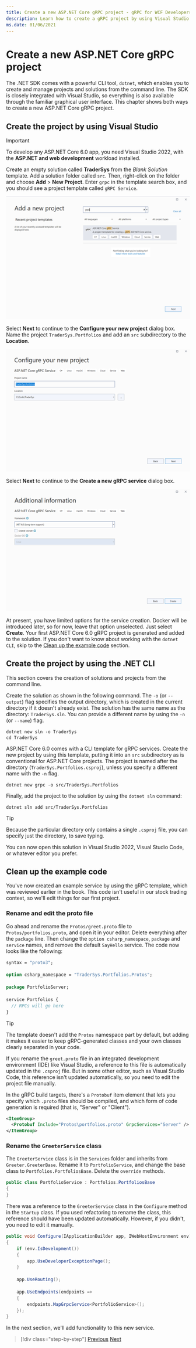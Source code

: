 ```yaml
---
title: Create a new ASP.NET Core gRPC project - gRPC for WCF Developers
description: Learn how to create a gRPC project by using Visual Studio or the command line.
ms.date: 01/06/2021
---
```


# Create a new ASP.NET Core gRPC project

The .NET SDK comes with a powerful CLI tool, `dotnet`, which enables you to create and manage projects and solutions from the command line. The SDK is closely integrated with Visual Studio, so everything is also available through the familiar graphical user interface. This chapter shows both ways to create a new ASP.NET Core gRPC project.

## Create the project by using Visual Studio

> [!IMPORTANT]
> To develop any ASP.NET Core 6.0 app, you need Visual Studio 2022, with the **ASP.NET and web development** workload installed.

Create an empty solution called **TraderSys** from the *Blank Solution* template. Add a solution folder called `src`. Then, right-click on the folder and choose **Add** > **New Project**. Enter `grpc` in the template search box, and you should see a project template called `gRPC Service`.

![Screenshot of Add a new project dialog box](media/create-project/new-grpc-project.png)

Select **Next** to continue to the **Configure your new project** dialog box. Name the project `TraderSys.Portfolios` and add an `src` subdirectory to the **Location**.

![Screenshot of Configure your new project dialog box](media/create-project/configure-project.png)

Select **Next** to continue to the **Create a new gRPC service** dialog box.

![Screenshot of Create a new gRPC service dialog box](media/create-project/create-new-grpc-service-v2.png)

At present, you have limited options for the service creation. Docker will be introduced later, so for now, leave that option unselected. Just select **Create**. Your first ASP.NET Core 6.0 gRPC project is generated and added to the solution. If you don't want to know about working with the `dotnet CLI`, skip to the [Clean up the example code](#clean-up-the-example-code) section.

## Create the project by using the .NET CLI

This section covers the creation of solutions and projects from the command line.

Create the solution as shown in the following command. The `-o` (or `--output`) flag specifies the output directory, which is created in the current directory if it doesn't already exist. The solution has the same name as the directory: `TraderSys.sln`. You can provide a different name by using the `-n` (or `--name`) flag.

```dotnetcli
dotnet new sln -o TraderSys
cd TraderSys
```

ASP.NET Core 6.0 comes with a CLI template for gRPC services. Create the new project by using this template, putting it into an `src` subdirectory as is conventional for ASP.NET Core projects. The project is named after the directory (`TraderSys.Portfolios.csproj`), unless you specify a different name with the `-n` flag.

```dotnetcli
dotnet new grpc -o src/TraderSys.Portfolios
```

Finally, add the project to the solution by using the `dotnet sln` command:

```dotnetcli
dotnet sln add src/TraderSys.Portfolios
```

> [!TIP]
> Because the particular directory only contains a single `.csproj` file, you can specify just the directory, to save typing.

You can now open this solution in Visual Studio 2022, Visual Studio Code, or whatever editor you prefer.

## Clean up the example code

You've now created an example service by using the gRPC template, which was reviewed earlier in the book. This code isn't useful in our stock trading context, so we'll edit things for our first project.

### Rename and edit the proto file

Go ahead and rename the `Protos/greet.proto` file to `Protos/portfolios.proto`, and open it in your editor. Delete everything after the `package` line. Then change the `option csharp_namespace`, `package` and `service` names, and remove the default `SayHello` service. The code now looks like the following:

```protobuf
syntax = "proto3";

option csharp_namespace = "TraderSys.Portfolios.Protos";

package PortfolioServer;

service Portfolios {
  // RPCs will go here
}
```

> [!TIP]
> The template doesn't add the `Protos` namespace part by default, but adding it makes it easier to keep gRPC-generated classes and your own classes clearly separated in your code.

If you rename the `greet.proto` file in an integrated development environment (IDE) like Visual Studio, a reference to this file is automatically updated in the `.csproj` file. But in some other editor, such as Visual Studio Code, this reference isn't updated automatically, so you need to edit the project file manually.

In the gRPC build targets, there's a `Protobuf` item element that lets you specify which `.proto` files should be compiled, and which form of code generation is required (that is, "Server" or "Client").

```xml
<ItemGroup>
  <Protobuf Include="Protos\portfolios.proto" GrpcServices="Server" />
</ItemGroup>
```

### Rename the `GreeterService` class

The `GreeterService` class is in the `Services` folder and inherits from `Greeter.GreeterBase`. Rename it to `PortfolioService`, and change the base class to `Portfolios.PortfoliosBase`. Delete the `override` methods.

```csharp
public class PortfolioService : Portfolios.PortfoliosBase
{
}
```

There was a reference to the `GreeterService` class in the `Configure` method in the `Startup` class. If you used refactoring to rename the class, this reference should have been updated automatically. However, if you didn't, you need to edit it manually.

```csharp
public void Configure(IApplicationBuilder app, IWebHostEnvironment env)
{
    if (env.IsDevelopment())
    {
        app.UseDeveloperExceptionPage();
    }

    app.UseRouting();

    app.UseEndpoints(endpoints =>
    {
        endpoints.MapGrpcService<PortfolioService>();
    });
}
```

In the next section, we'll add functionality to this new service.

>[!div class="step-by-step"]
>[Previous](migrate-wcf-to-grpc.md)
>[Next](migrate-request-reply.md)
